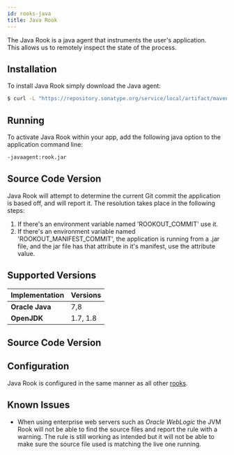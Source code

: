 ```yaml
---
id: rooks-java
title: Java Rook
---
```


The Java Rook is a java agent that instruments the user's application.  
This allows us to remotely inspect the state of the process.

## Installation

To install Java Rook simply download the Java agent:
```bash
$ curl -L "https://repository.sonatype.org/service/local/artifact/maven/redirect?r=central-proxy&g=com.rookout&a=rook&v=LATEST" -o rook.jar
```

## Running

To activate Java Rook within your app, add the following java option to the application command line:
```bash
-javaagent:rook.jar
```

## Source Code Version

Java Rook will attempt to determine the current Git commit the application is based off, and will report it.
The resolution takes place in the following steps:
1. If there's an environment variable named 'ROOKOUT_COMMIT' use it.
1. If there's an environment variable named 'ROOKOUT_MANIFEST_COMMIT', the application is running from a .jar file, and
the jar file has that attribute in it's manifest, use the attribute value.

## Supported Versions

| Implementation     | Versions |
| ------------------ | -------- |
| **Oracle Java**    | 7,8      |
| **OpenJDK**        | 1.7, 1.8 |

## Source Code Version

## Configuration

Java Rook is configured in the same manner as all other [rooks](/rooks/config).

## Known Issues

- When using enterprise web servers such as *Oracle WebLogic* the JVM Rook will not be able to find the source files
and report the rule with a warning. The rule is still working as intended but it will not be able to make sure the
source file used is matching the live one running.
